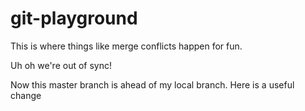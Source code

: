 # git-playground
This is where things like merge conflicts happen for fun.


Uh oh we're out of sync!

Now this master branch is ahead of my local branch. 
Here is a useful change

